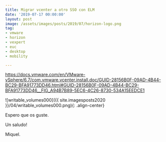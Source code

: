 ```yaml
---
title: Migrar vcenter a otro SSO con ELM
date: '2019-07-17 00:00:00'
layout: post
image: /assets/images/posts/2019/07/horizon-logo.png
tag:
- vmware
- horizon
- vexpert
- euc
- desktop
- mobility

---
```


https://docs.vmware.com/en/VMware-vSphere/6.7/com.vmware.vcenter.install.doc/GUID-28156B0F-09AD-4B44-BC29-BFA91773DD46.html#GUID-28156B0F-09AD-4B44-BC29-BFA91773DD46__FIG_A94B7B89-5EC6-4C26-8730-534A15EEDCE1


![writable_volumes000]({{ site.imagesposts2020 }}/04/writable_volumes000.png){: .align-center}



Espero que os guste.

Un saludo!

Miquel.


